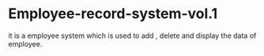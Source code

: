 # Employee-record-system-vol.1
it is a employee system which is used to add , delete and display the data of employee.

